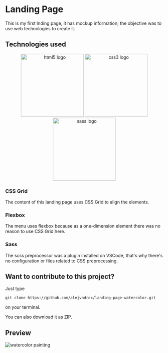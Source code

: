 # Landing Page
This is my first lnding page, it has mockup information; the objective was to use web technologies to create it.

## Technologies used
<div align="center">
<img src="https://upload.wikimedia.org/wikipedia/commons/6/61/HTML5_logo_and_wordmark.svg" width="200" height="auto" alt="html5 logo" />
<img src="https://upload.wikimedia.org/wikipedia/commons/3/3d/CSS.3.svg" width="200" height="auto" alt="css3 logo" />
<img src="https://upload.wikimedia.org/wikipedia/commons/9/96/Sass_Logo_Color.svg" width="200" height="auto" alt="sass logo" />
</div>

### CSS Grid

The content of this landing page uses CSS Grid to align the elements.

### Flexbox

The menu uses flexbox because as a one-dimension element there was no reason to use CSS Grid here.

### Sass

The scss preprocessor was a plugin installed on VSCode, that's why there's no configuration or files related to CSS preprocessing.

## Want to contribute to this project?
Just type
```
git clone https://github.com/alejvndrox/landing-page-watercolor.git
```
on your terminal.

You can also download it as ZIP.

## Preview
![watercolor painting](https://github.com/alejvndrox/landing-page-acuarela/blob/master/img/watercolor-painting.jpg "Watercolor painting")
